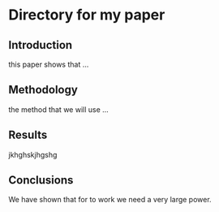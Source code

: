 # Directory for my paper

## Introduction

this paper shows that ...

## Methodology

the method that we will use ...

## Results

jkhghskjhgshg

## Conclusions

We have shown that for to work we need a very large power.
